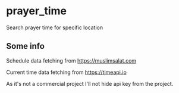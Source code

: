 # prayer_time

Search prayer time for specific location

## Some info

Schedule data fetching from https://muslimsalat.com

Current time data fetching from https://timeapi.io

As it's not a commercial project I'll not hide api key from the project.

